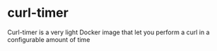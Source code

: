 # curl-timer
Curl-timer is a very light Docker image that let you perform a curl in a configurable amount of time
